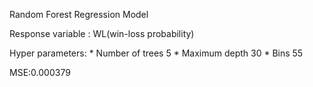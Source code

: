 Random Forest Regression Model

Response variable : WL(win-loss probability)

Hyper parameters:
	* Number of trees 	5
	* Maximum depth		30
	* Bins			55

MSE:0.000379
